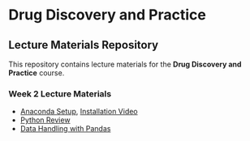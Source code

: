 # Drug Discovery and Practice

## Lecture Materials Repository

This repository contains lecture materials for the **Drug Discovery and Practice** course.

### Week 2 Lecture Materials
- [Anaconda Setup](Lec2_anaconda.md), [Installation Video](https://youtu.be/AayzQOPmaaQ)
- [Python Review](Lec2_python.md)
- [Data Handling with Pandas](Lec2_pandas.md)

